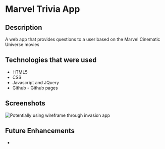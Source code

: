 # Marvel Trivia App 

## Description
 A web app that provides questions to a user based on the Marvel Cinematic Universe movies

## Technologies that were used 
- HTML5 
- CSS
- Javascript and JQuery 
- Github - Github pages 

## Screenshots 

![Potentially using wireframe through invasion app]()

## Future Enhancements 
- 

